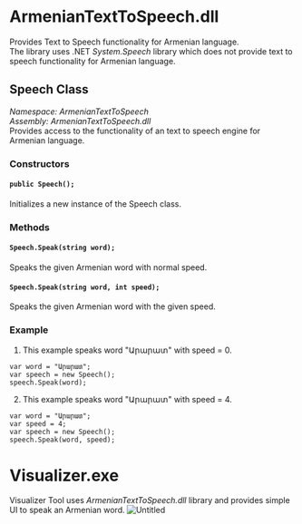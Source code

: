 # ArmenianTextToSpeech.dll
Provides Text to Speech functionality for Armenian language.<br />
The library uses .NET *System.Speech* library which does not provide text to speech functionality for Armenian language.

## Speech Class
*Namespace: ArmenianTextToSpeech* <br />
*Assembly: ArmenianTextToSpeech.dll* <br />
Provides access to the functionality of an text to speech engine for Armenian language.

### Constructors
#### ``` public Speech(); ```
Initializes a new instance of the Speech class.

### Methods
#### ``` Speech.Speak(string word); ```
Speaks the given Armenian word with normal speed.

#### ``` Speech.Speak(string word, int speed); ```
Speaks the given Armenian word with the given speed.

### Example
1. This example speaks word "Արարատ" with speed = 0.
```
var word = "Արարատ";
var speech = new Speech();
speech.Speak(word);
```

2. This example speaks word "Արարատ" with speed = 4.
```
var word = "Արարատ";
var speed = 4;
var speech = new Speech();
speech.Speak(word, speed);
```

# Visualizer.exe
Visualizer Tool uses *ArmenianTextToSpeech.dll* library and provides simple UI to speak an Armenian word.
![Untitled](https://user-images.githubusercontent.com/46923880/71436857-8bfc2280-2708-11ea-9ec6-b78c7fd8a463.jpg)
